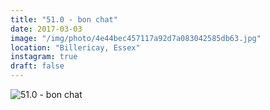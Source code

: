```yaml
---
title: "51.0 - bon chat"
date: 2017-03-03
image: "/img/photo/4e44bec457117a92d7a083042585db63.jpg"
location: "Billericay, Essex"
instagram: true
draft: false
---
```


![51.0 - bon chat](/img/photo/4e44bec457117a92d7a083042585db63.jpg)
